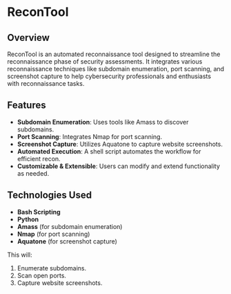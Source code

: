 # ReconTool

## Overview
ReconTool is an automated reconnaissance tool designed to streamline the reconnaissance phase of security assessments. It integrates various reconnaissance techniques like subdomain enumeration, port scanning, and screenshot capture to help cybersecurity professionals and enthusiasts with reconnaissance tasks.

## Features
- **Subdomain Enumeration**: Uses tools like Amass to discover subdomains.
- **Port Scanning**: Integrates Nmap for port scanning.
- **Screenshot Capture**: Utilizes Aquatone to capture website screenshots.
- **Automated Execution**: A shell script automates the workflow for efficient recon.
- **Customizable & Extensible**: Users can modify and extend functionality as needed.

## Technologies Used
- **Bash Scripting**
- **Python**
- **Amass** (for subdomain enumeration)
- **Nmap** (for port scanning)
- **Aquatone** (for screenshot capture)

This will:
1. Enumerate subdomains.
2. Scan open ports.
3. Capture website screenshots.



